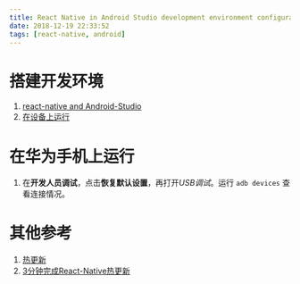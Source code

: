 ```yaml
---
title: React Native in Android Studio development environment configuration
date: 2018-12-19 22:33:52
tags: [react-native, android]
---
```


# 搭建开发环境
1. [react-native and Android-Studio](https://reactnative.cn/docs/getting-started.html)
1. [在设备上运行](https://reactnative.cn/docs/running-on-device/)

# 在华为手机上运行
1. 在**开发人员调试**，点击**恢复默认设置**，再打开*USB调试*。运行 `adb devices` 查看连接情况。

# 其他参考
1. [热更新](https://www.jianshu.com/p/8e08c7661275)
1. [3分钟完成React-Native热更新](https://blog.csdn.net/dounine/article/details/78529106)
